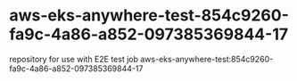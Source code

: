 # aws-eks-anywhere-test-854c9260-fa9c-4a86-a852-097385369844-17
repository for use with E2E test job aws-eks-anywhere-test:854c9260-fa9c-4a86-a852-097385369844-17
